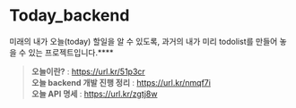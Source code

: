 # Today_backend

미래의 내가 오늘(today) 할일을 알 수 있도록, 과거의 내가 미리 todolist를 만들어 놓을 수 있는 프로젝트입니다.****

> **오늘이란?** : https://url.kr/51p3cr  
> **오늘 backend 개발 진행 정리** : https://url.kr/nmqf7i  
> **오늘 API 명세** : https://url.kr/zgtj8w  

